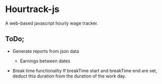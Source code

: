 # Hourtrack-js
A web-based javascript hourly wage tracker.

## ToDo;
* Generate reports from json data
    * Earnings between dates

* Break time functionality
If breakTime start and breakTime end are set, deduct this duration from the duration of the work day.